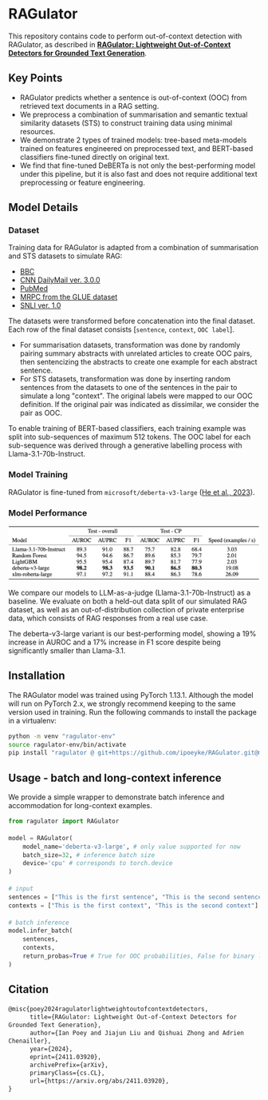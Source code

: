 # RAGulator

This repository contains code to perform out-of-context detection with RAGulator, as described in [**RAGulator: Lightweight Out-of-Context Detectors for Grounded Text Generation**](https://arxiv.org/abs/2411.03920).

## Key Points
* RAGulator predicts whether a sentence is out-of-context (OOC) from retrieved text documents in a RAG setting.
* We preprocess a combination of summarisation and semantic textual similarity datasets (STS) to construct training data using minimal resources.
* We demonstrate 2 types of trained models: tree-based meta-models trained on features engineered on preprocessed text, and BERT-based classifiers fine-tuned directly on original text.
* We find that fine-tuned DeBERTa is not only the best-performing model under this pipeline, but it is also fast and does not require additional text preprocessing or feature engineering.

## Model Details

### Dataset
Training data for RAGulator is adapted from a combination of summarisation and STS datasets to simulate RAG:
* [BBC](https://www.kaggle.com/datasets/pariza/bbc-news-summary)
* [CNN DailyMail ver. 3.0.0](https://huggingface.co/datasets/abisee/cnn_dailymail)
* [PubMed](https://huggingface.co/datasets/ccdv/pubmed-summarization)
* [MRPC from the GLUE dataset](https://huggingface.co/datasets/nyu-mll/glue/)
* [SNLI ver. 1.0](https://huggingface.co/datasets/stanfordnlp/snli)

The datasets were transformed before concatenation into the final dataset. Each row of the final dataset consists \[`sentence`, `context`, `OOC label`\].
* For summarisation datasets, transformation was done by randomly pairing summary abstracts with unrelated articles to create OOC pairs, then sentencizing the abstracts to create one example for each abstract sentence.
* For STS datasets, transformation was done by inserting random sentences from the datasets to one of the sentences in the pair to simulate a long "context". The original labels were mapped to our OOC definition. If the original pair was indicated as dissimilar, we consider the pair as OOC.

To enable training of BERT-based classifiers, each training example was split into sub-sequences of maximum 512 tokens. The OOC label for each sub-sequence was derived through a generative labelling process with Llama-3.1-70b-Instruct.

### Model Training
RAGulator is fine-tuned from `microsoft/deberta-v3-large` ([He et al., 2023](https://arxiv.org/pdf/2111.09543.pdf)).

### Model Performance
<p align="center">
    <img src="./model-performance.png" width="700">
</p>

We compare our models to LLM-as-a-judge (Llama-3.1-70b-Instruct) as a baseline. We evaluate on both a held-out data split of our simulated RAG dataset, as well as an out-of-distribution collection of private enterprise data, which consists of RAG responses from a real use case.

The deberta-v3-large variant is our best-performing model, showing a 19% increase in AUROC and a 17% increase in F1 score despite being significantly smaller than Llama-3.1.

## Installation
The RAGulator model was trained using PyTorch 1.13.1. Although the model will run on PyTorch 2.x, we strongly recommend keeping to the same version used in training.
Run the following commands to install the package in a virtualenv:
```bash
python -m venv "ragulator-env"
source ragulator-env/bin/activate
pip install "ragulator @ git+https://github.com/ipoeyke/RAGulator.git@main"
```

## Usage - batch and long-context inference
We provide a simple wrapper to demonstrate batch inference and accommodation for long-context examples.
```python
from ragulator import RAGulator

model = RAGulator(
    model_name='deberta-v3-large', # only value supported for now
    batch_size=32, # inference batch size
    device='cpu' # corresponds to torch.device
)

# input
sentences = ["This is the first sentence", "This is the second sentence"]
contexts = ["This is the first context", "This is the second context"]

# batch inference
model.infer_batch(
    sentences,
    contexts,
    return_probas=True # True for OOC probabilities, False for binary labels
)
```

## Citation
```
@misc{poey2024ragulatorlightweightoutofcontextdetectors,
      title={RAGulator: Lightweight Out-of-Context Detectors for Grounded Text Generation}, 
      author={Ian Poey and Jiajun Liu and Qishuai Zhong and Adrien Chenailler},
      year={2024},
      eprint={2411.03920},
      archivePrefix={arXiv},
      primaryClass={cs.CL},
      url={https://arxiv.org/abs/2411.03920}, 
}
```